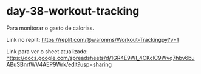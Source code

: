 # day-38-workout-tracking
Para monitorar o gasto de calorias.


Link no replit:
https://replit.com/@waronms/Workout-Trackingpy?v=1


Link para ver o sheet atualizado:
https://docs.google.com/spreadsheets/d/1GR4E9WI_4CKclC9Wvq7hbv6buABuSBnrtWV4AEP9Wrk/edit?usp=sharing


